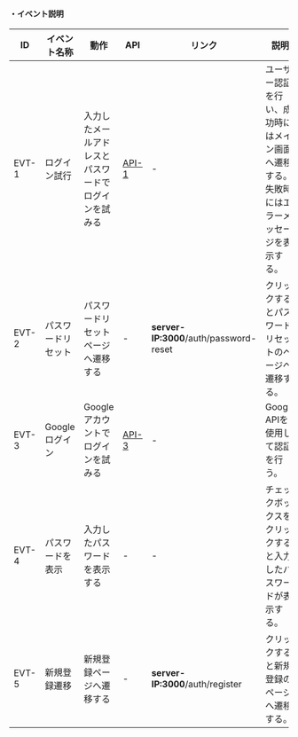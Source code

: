 #### ・イベント説明

| ID    | イベント名称     | 動作                         | API              | リンク                                    | 説明                                            | 参考 |
|-------|------------|----------------------------|------------------|----------------------------------------|-----------------------------------------------|----|
| EVT-1 | ログイン試行     | 入力したメールアドレスとパスワードでログインを試みる | [API-1](APIs.md) | -                                      | ユーザー認証を行い、成功時にはメイン画面へ遷移する。失敗時にはエラーメッセージを表示する。 | -  |
| EVT-2 | パスワードリセット  | パスワードリセットページへ遷移する          | -                | **server-IP:3000**/auth/password-reset | クリックするとパスワードリセットのページへ遷移する。                    | -  |
| EVT-3 | Googleログイン | Googleアカウントでログインを試みる       | [API-3](APIs.md) | -                                      | Google APIを使用して認証を行う。                         | -  |
| EVT-4 | パスワードを表示   | 入力したパスワードを表示する             | -                | -                                      | チェックボックスをクリックすると入力したパスワードが表示する。               | -  |
| EVT-5 | 新規登録遷移     | 新規登録ページへ遷移する               | -                | **server-IP:3000**/auth/register       | クリックすると新規登録のページへ遷移する。                         | -  |
